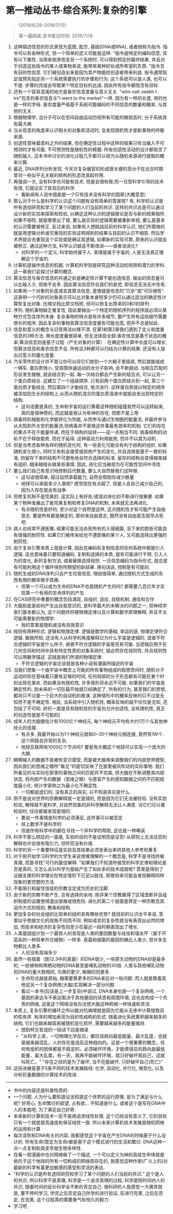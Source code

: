 # 第一推动丛书·综合系列:复杂的引擎

> (2018/6/26-2018/7/13)

> 第一遍阅读,读书笔记时间: 2018/7/14


1. 这种描述信息的形式表现为蓝图, 配方, 基因(DNA或RNA), 或者统称为指令. 指令可以有各种形式, 但一个简单的定义可能是这样: "指令是特定的编码信息, 具有以下属性, 当用来依序改变另一个系统时, 可以得到预定的最终结果, 并且对于创造这些指令的某人或某物来说, 能带来某种好处或所希望的东西. "指令含有目的性信息. 它们被创造出来是因为其产物能给创造者带来利益. 指令通常指定或预先指定另一个系统需要执行的步骤和行为. 这个系统可以是人类, 也可以不是. 步骤的完成会导致某个特定目标的达成. 因此所有指令都隐含有目标. 
3. 还有一个容易混淆的地方是香农信息度量与意义无关. "wtm naIt oeekh t tre"包含的香农信息与"I went to the market"一样, 因为有一样的长度, 用的也是一样的字母. 香农度量严格基于系统可能编码的不同信息的数量和概率, 与其他的无关. 
4. 根据物理学, 当分子可以在空间自由运动历经所有可能的微观态时, 分子系统具有最大熵. 
5. 当从信息的角度来认识相关的对象和活动时, 会发现随机性才是新事物的终极来源. 
6. 创造性意味着意料之外的结果, 但在确定性过程中这样的结果只有当输入不可预测时才有可能. 不可预测性是随机性的精髓. 所有创造性活动的设计都隐含了随机输入, 这本书中讨论的进化过程几乎都可以视为从随机来源进行提取的概率计算. 
7. 最近, DNA序列分析发现, 今天对复杂器官的形成很关键的高分子在远古时期曾对一些似乎无关联的结构的形态改良起作用. 
8. 再强调一次, 没有科学也可能有技术, 但是会很有限;而一旦受科学引导的技术有效, 它就证实了其背后的科学. 
    * 看新闻有人说中国是是一个只有技术没有科学的国家(大概意思)
9. 那么对于什么是科学的认识这个问题有没有简单的答案呢? 有, 科学的认识是所有透彻研究和学习了某个问题的人们当前的共识. 这样的共识总是可以通过设计新的实验来探索和检验, 以确定这种认识的逻辑推论是否与新的结果相符. 如果不相符, 就是哪里出了错, 要么是实验的逻辑需要被重新审视, 要么是基本的认识需要被修正. 反过来说, 如果有人想挑战目前的科学认识, 他们所需做的就是用逻辑分析或可重现的实验证明得到的结果与目前的认识不相容. 然后学术界就会去重现这个实验或是确证其逻辑, 如果新的实验可靠, 原来的认识就会被修正. 通过这种方法, 科学认识就会不断改进——或者说进化? 
    * 对科学的一个定义, 科学始终属于人. 真理是属于宇宙的, 人是无法真正理解这个宇宙的.
10. 计算机是操作信息的机器, 计算机科学则是研究这种活动的局限和潜力的学科. 这一章我们会探讨计算的概念. 
12. 算法信息与香农信息的共通之处是确定性计算不能创造信息. 输出的信息量可以比输入少, 但绝不会多. 因此算法信息符合我们的直觉, 即信息无法无中生有. 
13. 如果用一个对象的长度减去其算法信息, 差值就是信息的"冗余"或"可压缩性". 这表明一个巧妙的对象表示可以比对象本身短多少仍可以通过适当的确定性计算恢复出对象. 压缩文档比原文档短, 但可以恢复出原来的0和1的排列. 
14. 序列. 随机事物缺乏重复性, 因此要输出一个特定的随机序列的程序就必须以某种方式包含序列本身. 复杂事物的特点是有许多细节, 要产生所有这些细节需要很长的程序, 因此复杂的事物其算法信息度量有可能也高, 但并不总是如此. 
15. 信息和意义的概念与日常用法纠缠不清. 在第1和第2章我们遇到了定义和度量信息的3种方法. 用长度度量很简单, 但无法体现全部;香农信息是基于状态的概率;算法信息则是基于过程（产生对象的计算）. 在确定性计算中长度可以增长, 但算法信息和香农信息不会. 所有这3种都可以归结为计算的结果. 还没有人提出过意义的量化度量. 
16. 汽车零件的设计并不是让你可以将它们放到一个大箱子里摇晃, 然后就能组成一辆车. 蛋白质很小, 受周围快速运动的水分子影响, 会不断跳动. 当相互匹配的形状发生接触, 就会结合到一起. 每一次结合都会产生新的结合点, 可以让另一个蛋白质结合. 这建立了一个组装顺序. 只有前两个蛋白质结合到一起, 第三个蛋白质才能结合, 然后第四个才能结合, 依次进行. 这样蛋白质就以特定的顺序被添加到生长的结构上;从而从随机混合的蛋白质溶液中就能自发出现特定的结构. 
    * 这句话要是真的, 生命和宇宙的运行靠着这种随机碰撞竟然可以运转起来, 真的是很神奇的, 而这就是我认为有神的存在, 但那不是上帝
17. 病毒将机械能和化学能转化为热能, 从而参与通过生物圈的能量流, 并最终参与从太阳到外太空的能量流;但病毒并不是做这件事最有效率的机制. 它们的存在的重点不在于能量传递, 而在于结构的延续——这一点相当不同. 病毒结构的动机不在于释放能势, 而在于延续. 这种驱动力利用能势, 但并不以其为动机. 
18. 但是当考虑各种各样的随机变化时, 有一些变化可能会有利于结构的组织. 如果随机变化很小, 同时又有机会接受或拒绝产生的变化, 并且选择是基于一致的标准, 则留存下来的结构不可避免地会符合选择的标准. 留存的结构会变得越来越有组织, 越来越擅长做某些事情. 因此, 进化应当被视为在可能性空间中寻找
19. 要么我们自己有意识地控制后代数量, 要么大自然替我们这样做. 
    * 这句话很简单, 超过自然承载能力, 自然会帮助你减少数量
    * 地球可以承载多少人类呢? 感觉现在有点超了, 但是人会自己减少自己的, 因为人存在就会有战争
20. 但修复机制不是完美的. 这实际上有好处;错误对进化的不断进行很重要. 如果某个物种发展出了能完美复制和修复DNA的机制, 未来就无法再进化. 
    * 有点随机性是好的, 至少对这个自然是这样, 这点随机性才有可能产生自由意志. 要是所有都是确定的, 那何来自由意志, 既然没有自由意志就早点死吧.
21. 病人也经常不遵医嘱. 结果可能无法杀死所有的入侵细菌, 活下来的那些可能具有很强的耐药性. 如果它们被传染给也不遵医嘱的某个人, 又可能选择出更强的耐药性. 
22. 由于复杂引擎本质上就是计算, 因此在编码和复制信息的任何系统中都能引入逻辑. 这也意味着只要知道编码, 复制和选择的本质, 就有可能进行干预, 引入人为的变化, 新的复制方法, 或者替换选择规则. 一旦信息编码为指令形式, 就总是有可能利用这个循环得到所期望的新结果. 换句话说, 控制是有可能的. 
23. 随机生成的DNA序列只会产生垃圾信息, 理由很简单, 通过随机方式生成的东西有用的概率微乎其微. 
    * 但第一个可以成为生命的DNA不也是随机产生的吗? 那需要几百亿年才实现第一个有用的生命序列的产生.
24. 在CAS研究中重要的概念包括涌现, 自组织, 适应, 自稳机制, 通信和合作
25. 大脑到底是如何产生出自我意识的, 是科学最大的未解决的问题之一, 但神经学家们基本都认为, 这个问题终将被物理定律以及计算和数学原理解释, 并且不太可能需要新的物理学. 
    * 我的答案是随机或没有自我意识
26. 规则有两种形式: 逻辑和物理定律. 逻辑是数学的基础, 幸运的是, 物理定律符合逻辑. 据我所知, 还没有人从科学的角度解释过为什么宇宙是逻辑的, 或者不符合逻辑的宇宙是什么样子, 或者不符合逻辑的宇宙是否有可能. 当逻辑应用于在几何空间和时间中具有特定性质的对象系统时, 就必然存在规则性, 并且规则性可以用数学描述. 这就是我们所谓的物理定律. 
    * 不符合逻辑的宇宙应该就是各种小说和漫画所描述的宇宙
27. 当我们想象一个由宇宙中概念上可能的所有事物组成的假想空间时, 随机分子运动的存在意味着只要有足够的时间, 任何局部的分子形态都有可能在某个时刻出现在某处. 而如果没有随机性, 许多情形将永远不可能. 如果我们的宇宙是确定性的, 则未来的一切在最开始就已经确定了, 所有的行为, 甚至我们的思想, 都将只不过是一个巨大的自动机的推演. 这种情形中的概率反映的只不过是无知而不是不确定性. 相反, 当系统中引入随机性, 概率反映的就不仅仅是无知, 还包括了不可知. 好的一面是具有随机性的宇宙也允许创造性, 没有随机性, 真正的创造性就是不可能的[
28. 成年人的大脑据估计有1000亿个神经元, 每个神经元平均有大约1万个与其他神经元的连接. 
    * 有点多, 我最开始以为1个神经元就和0~30个神经元相连接, 竟然有1W个. 这个网路会异常的复杂, 
    * 地球互联网有1000亿个节点吗? 要是有大概这个地球可以实现一个庞大的大脑.
29. 眼睛输入的数据不是被有意识感受, 而是被大脑用来调整我们的内部世界模型, 因此我们的思维之眼所"看见"的密切反映了在那里被风吹动的实际事物. 我们所看见的与实际在那里的事物之间的匹配并不完美, 但大脑在不断调整其内部状态, 将内部产生的数据（思维之眼）与感官产生的感知数据之间的不匹配程度最小化. 统计学家称之为最小化不确定性. 
    * 一切都是虚幻的, 没有真正的真实, 以不知道真实是什么. 
30. 倒不是说对世界的宗教解释就一定是错的, 而是因为它们无法被检验. 没有实验检验, 解释就不是科学, 对自然现象的非科学解释无法让人满意. 当它们可以被检验时, 往往都被发现是错的. 
    * 要说一件事情是科学的必须满足, 这件事可以被否定
    * 综上数学不是科学的
    * 但是所有科学中的都在寻找一个非科学的帮助, 这也是一种嘲讽
31. 科学不那么明显的一面是, 实验的目的不是证明而是证否! 从原则上无法证否的解释也许会很有吸引力, 但终究没有价值. 
32. 科学的另一个重要特征是实验及其结果必须发表出来供其他人参考和重复. 
33. 对于刚开始学习科学的大学生来说很难理解的一个概念是, 科学不是寻找终极真理, 而是寻找"可行的最佳解释. "如果我们不知道所接受的科学定律和理论是否是真的, 又怎么会以科学为基础产生了如此多的技术成就呢? 答案是得到了证据支撑的科学理论在特定情形下已足以胜任, 即使将来可能会发现解释同样现象的更完整的方法. 
34. 不能吸引和留住信徒的宗教注定成为历史的注脚. 
35. 由于新的宗教不断产生, 总有选择的余地. 除非某个宗教赢得了区域垄断并且组织制度的设置使得退出很难或很危险. 进化的第二个层面是界定一种宗教及其运作方式的规则, 教条和结构. 
36. 更加复杂的社会组织比简单的组织具有哪些优势? 就目前的认识水平来说, 答案似乎依据文化的视角不同而不同. 例如语言的复杂性就没有表现出必然的增加, 而技术和经济的复杂性则至少在最近一段时期表现出了增长. 
37. 人类基因组计划一个最惊人的发现是人类的基因数量与线虫和墙水芹（属于芥菜系的一种简单开花植物）一样多. 真菌和细菌的基因的确比人类少, 但许多生物都比人类多. 
    * 人也没有高端多少
38. 虽然一些细菌（图12.3中的真菌）的DNA很少, 一些原生动物的DNA却是最多的, 一些植物和两栖动物的DNA甚至是哺乳动物的30倍. 人类与其他哺乳动物的DNA的量大致相同, 鸟类的更少, 蜥蜴的则更多. 
    * 生命形式越是原始, 越需要靠更多的DNA来应对一些问题. 而人就是靠着其他这另一个复杂网络(大脑)实现解决一部分问题.
    * 看过一本书(应该是上一步复杂)中说过, DNA本身也是一个复杂网络, 一个基因的表达与不表达取决于其他基因的状态和周围环境, 这也会构成一个负责的网络, 这是这个网络没有办法想大脑这种网络一样快速和灵活.
39. 本质上, 复杂引擎的循环之所以能对抗熵增就是因为它能从无序中计算提取目的性有序. 有序的增加表现为目的性结构的形式. 随着进化系统累积越来越多的结构, 它们也越来越容易被随机变化损坏, 需要越来越多的能量维持. 
    * 想到柯文哲说的一段话下边是摘录
    * "从科学上讲，一切物理化学反应，都应该趋向最低能量、最大乱度，也就是越来越混乱。人的存在是违反这种趋向的。这是一个很重要的概念，任何有组织的团体都是不稳定的，必须破坏环境，才能使得总的趋向是最低能量、最大乱度。有一天，我再不能破坏环境，就只好破坏我自己，这就叫死亡。" "存在之目的是为了破坏, 当不在能破坏, 只好破坏自己(死亡)"
40. 这些进展是基于5条不同的技术发展路线: 化学, 自动化, 并行化, 微型化, 以及分析巨量数据的计算技术的改进. 
    
---- 

* 书中的内容还是科普性质的.
* 一个问题, 人为什么要知道设法知道这个世界的运行原理, 是为了满足与什么呢? 好奇心, 生命繁衍的欲望, 占有欲... 不知道是什么. 或者这个是写在DNA中人的本能吧, 为了满足自己好奇.
* 未来新的计算机技术一定不是再追求线性处理, 这个已经没有意义了, 它的目标只有一个就是提高速度和保证线性一致. 所以未来计算机技术发展是随机网络的运用和计算
* 每次读到和DNA有关的内容, 我都感觉这个宇宙在产生DNA的时候基于什么设计的. 所有生命(暂定为生命)都是基于这个模式进行的生活和繁衍. DNA这种一点一点复制和突变早就生物多样性. 
* 在看一部漫画<origin>中也对网络做了一个描述, 一个可以定义为神的高级生命体就是依托于这个地球的所有一切构成的网络而存在的, 我感觉这种作家(广义上的)对最新的科学有着更加敏感的感受和灵活的表达. 
* "科学的认识是所有透彻研究和学习了某个问题的人们当前的共识." 这个是人的共识, 所以科学不是真理, 科学是一个追求真理的过程, 科学是短时间内人的共识, 随着时间的延长科学会不断的否定自己. 做科研的人我感觉一大痛苦就是, 要不停的学习, 学完之后否定自己所学的进行验证, 在进行完善, 之后在否定, 在完善, 这个过程真的需要勇气和恒久的毅力
* 学习吧